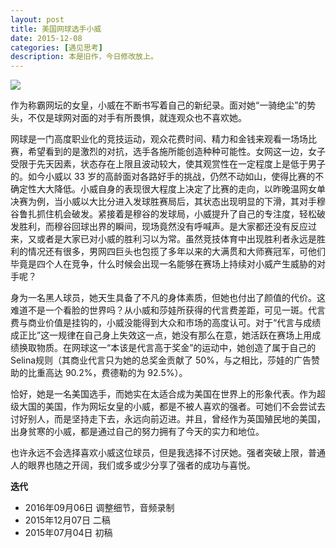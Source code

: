 ```yaml
---
layout: post
title: 美国网球选手小威
date: 2015-12-08
categories: [遇见思考]
description: 本是旧作，今日修改放上。
---
```


![](http://img1.gtimg.com/sports/pics/hv1/124/52/2072/134745184.jpg)

作为称霸网坛的女皇，小威在不断书写着自己的新纪录。面对她“一骑绝尘”的势头，不仅是球网对面的对手有所畏惧，就连观众也不喜欢她。

网球是一门高度职业化的竞技运动，观众花费时间、精力和金钱来观看一场场比赛，希望看到的是激烈的对抗，选手各施所能创造种种可能性。女网这一边，女子受限于先天因素，状态存在上限且波动较大，使其观赏性在一定程度上是低于男子的。如今小威以 33 岁的高龄面对各路好手的挑战，仍然不动如山，使得比赛的不确定性大大降低。小威自身的表现很大程度上决定了比赛的走向，以昨晚温网女单决赛为例，当小威以大比分进入发球胜赛局后，其状态出现明显的下滑，其对手穆谷鲁扎抓住机会破发。紧接着是穆谷的发球局，小威提升了自己的专注度，轻松破发胜利，而穆谷回球出界的瞬间，现场竟然没有呼喊声。是大家都还没有反应过来，又或者是大家已对小威的胜利习以为常。虽然竞技体育中出现胜利者永远是胜利的情况还有很多，男网四巨头也包揽了多年以来的大满贯和大师赛冠军，可他们毕竟是四个人在竞争，什么时候会出现一名能够在赛场上持续对小威产生威胁的对手呢？

身为一名黑人球员，她天生具备了不凡的身体素质，但她也付出了颜值的代价。这难道不是一个看脸的世界吗？从小威和莎娃所获得的代言费差距，可见一斑。代言费与商业价值是挂钩的，小威没能得到大众和市场的高度认可。对于“代言与成绩成正比”这一规律在自己身上失效这一点，她没有那么在意，她活跃在赛场上用成绩换取物质。在网球这一“本该是代言高于奖金”的运动中，她创造了属于自己的Selina规则（其商业代言只为她的总奖金贡献了  50%，与之相比，莎娃的广告赞助的比重高达 90.2%，费德勒的为 92.5%）。

恰好，她是一名美国选手，而她实在太适合成为美国在世界上的形象代表。作为超级大国的美国，作为网坛女皇的小威，都是不被人喜欢的强者。可她们不会尝试去讨好别人，而是坚持走下去，永远向前迈进。并且，曾经作为英国殖民地的美国，出身贫寒的小威，都是通过自己的努力拥有了今天的实力和地位。

也许永远不会选择喜欢小威这位球员，但是我选择不讨厌她。强者突破上限，普通人的眼界也随之开阔，我们或多或少分享了强者的成功与喜悦。

**迭代**

* 2016年09月06日 调整细节，音频录制
* 2015年12月07日 二稿
* 2015年07月04日  初稿

